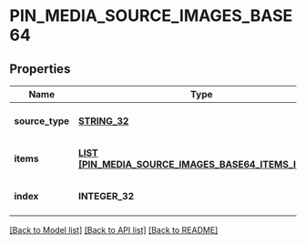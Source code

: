 # PIN_MEDIA_SOURCE_IMAGES_BASE64

## Properties
Name | Type | Description | Notes
------------ | ------------- | ------------- | -------------
**source_type** | [**STRING_32**](STRING_32.md) |  | [optional] [default to null]
**items** | [**LIST [PIN_MEDIA_SOURCE_IMAGES_BASE64_ITEMS_INNER]**](PinMediaSourceImagesBase64_items_inner.md) | Array with image objects. | [default to null]
**index** | **INTEGER_32** |  | [optional] [default to null]

[[Back to Model list]](../README.md#documentation-for-models) [[Back to API list]](../README.md#documentation-for-api-endpoints) [[Back to README]](../README.md)


